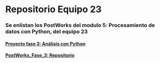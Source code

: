 # Repositorio Equipo 23
### Se enlistan los PostWorks del modulo 5: Procesamiento de datos con Python, del equipo 23


#### [Proyecto fase 3: Análisis con Python]()


#### [PostWorks_Fase_3: Repositorio](https://github.com/ManJyS/Equipo_23/tree/main/PostWorks_Fase_3)

